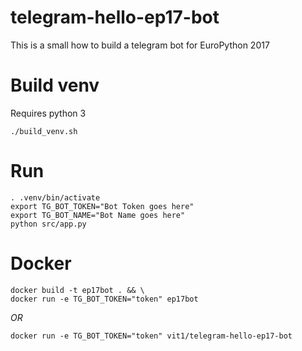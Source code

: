 # telegram-hello-ep17-bot
This is a small how to build a telegram bot for EuroPython 2017

# Build venv
Requires python 3
```shell
./build_venv.sh
```

# Run
```shell
. .venv/bin/activate
export TG_BOT_TOKEN="Bot Token goes here"
export TG_BOT_NAME="Bot Name goes here"
python src/app.py
```

# Docker
```shell
docker build -t ep17bot . && \
docker run -e TG_BOT_TOKEN="token" ep17bot
```

*OR*

```shell
docker run -e TG_BOT_TOKEN="token" vit1/telegram-hello-ep17-bot
```
